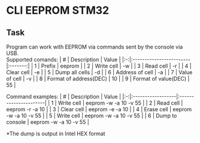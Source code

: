 # CLI EEPROM STM32

## Task
Program can work with EEPROM via commands sent by the console via USB.  
Supported comands:
| # | Description             | Value   |
|:-:|:------------------------|:-------:|
| 1 | Prefix                  | eeprom  |
| 2 | Write cell              | -w      |
| 3 | Read cell               | -r      |
| 4 | Clear cell              | -e      |
| 5 | Dump all cells          | -d      |
| 6 | Address of cell         | -a      |
| 7 | Value of cell           | -v      |
| 8 | Format of address(DEC)  | 10      |
| 9 | Format of value(DEC)    | 55      |
  
Command examples:
| # | Description       | Value                 |
|:-:|:------------------|:----------------------|
| 1 | Write cell        | eeprom -w -a 10 -v 55 |
| 2 | Read cell         | eeprom -r -a 10       |
| 3 | Clear cell        | eeprom -e -a 10       |
| 4 | Erase cell        | eeprom -w -a 10 -v 55 |
| 5 | Write cell        | eeprom -w -a 10 -v 55 |
| 6 | Dump to console   | eeprom -w -a 10 -v 55 |
  
*The dump is output in Intel HEX format
